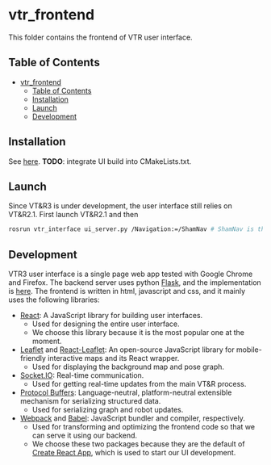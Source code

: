 # vtr_frontend

This folder contains the frontend of VTR user interface.

## Table of Contents

- [vtr_frontend](#vtr_frontend)
  - [Table of Contents](#table-of-contents)
  - [Installation](#installation)
  - [Launch](#launch)
  - [Development](#development)

## Installation

See [here](./vtr-ui/README.md). **TODO**: integrate UI build into CMakeLists.txt.

## Launch

Since VT&R3 is under development, the user interface still relies on VT&R2.1. First launch VT&R2.1 and then

```bash
rosrun vtr_interface ui_server.py /Navigation:=/ShamNav # ShamNav is the default namespace of VTR2.
```

## Development

VTR3 user interface is a single page web app tested with Google Chrome and Firefox. The backend server uses python [Flask](https://flask.palletsprojects.com/en/1.1.x/), and the implementation is [here](../src/vtr_interface/ui_server.py). The frontend is written in html, javascript and css, and it mainly uses the following libraries:

- [React](https://reactjs.org/): A JavaScript library for building user interfaces.
  - Used for designing the entire user interface.
  - We choose this library because it is the most popular one at the moment.
- [Leaflet](https://leafletjs.com/) and [React-Leaflet](https://react-leaflet.js.org/): An open-source JavaScript library for mobile-friendly interactive maps and its React wrapper.
  - Used for displaying the background map and pose graph.
- [Socket.IO](https://socket.io/): Real-time communication.
  - Used for getting real-time updates from the main VT&R process.
- [Protocol Buffers](https://developers.google.com/protocol-buffers): Language-neutral, platform-neutral extensible mechanism for serializing structured data.
  - Used for serializing graph and robot updates.
- [Webpack](https://webpack.js.org/) and [Babel](https://babeljs.io/): JavaScript bundler and compiler, respectively.
  - Used for transforming and optimizing the frontend code so that we can serve it using our backend.
  - We choose these two packages because they are the default of [Create React App](https://create-react-app.dev/), which is used to start our UI development.
